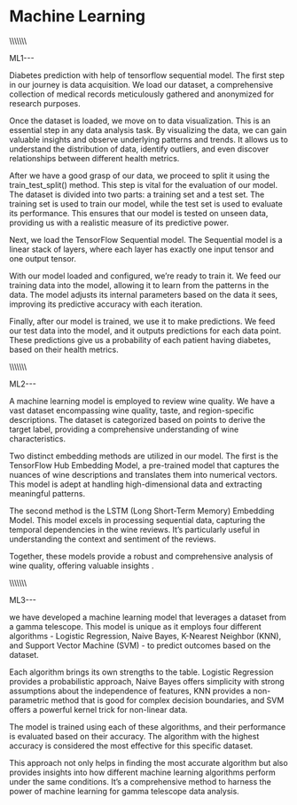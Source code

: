 # Machine Learning


\\\\\\\\\\\\\\


ML1---

Diabetes prediction with help of tensorflow sequential model.
The first step in our journey is data acquisition. We load our dataset, a comprehensive collection of medical records meticulously gathered and anonymized for research purposes.

Once the dataset is loaded, we move on to data visualization. This is an essential step in any data analysis task. By visualizing the data, we can gain valuable insights and observe underlying patterns and trends. It allows us to understand the distribution of data, identify outliers, and even discover relationships between different health metrics. 

After we have a good grasp of our data, we proceed to split it using the train_test_split() method. This step is vital for the evaluation of our model. The dataset is divided into two parts: a training set and a test set. The training set is used to train our model, while the test set is used to evaluate its performance. This ensures that our model is tested on unseen data, providing us with a realistic measure of its predictive power.

Next, we load the TensorFlow Sequential model. The Sequential model is a linear stack of layers, where each layer has exactly one input tensor and one output tensor.

With our model loaded and configured, we’re ready to train it. We feed our training data into the model, allowing it to learn from the patterns in the data. The model adjusts its internal parameters based on the data it sees, improving its predictive accuracy with each iteration.

Finally, after our model is trained, we use it to make predictions. We feed our test data into the model, and it outputs predictions for each data point. These predictions give us a probability of each patient having diabetes, based on their health metrics.



\\\\\\\\\\\\\


ML2---

A machine learning model is employed to review wine quality. We have a vast dataset encompassing wine quality, taste, and region-specific descriptions. The dataset is categorized based on points to derive the target label, providing a comprehensive understanding of wine characteristics.

Two distinct embedding methods are utilized in our model. The first is the TensorFlow Hub Embedding Model, a pre-trained model that captures the nuances of wine descriptions and translates them into numerical vectors. This model is adept at handling high-dimensional data and extracting meaningful patterns.

The second method is the LSTM (Long Short-Term Memory) Embedding Model. This model excels in processing sequential data, capturing the temporal dependencies in the wine reviews. It’s particularly useful in understanding the context and sentiment of the reviews.

Together, these models provide a robust and comprehensive analysis of wine quality, offering valuable insights .



\\\\\\\\\\\\\

ML3---


we have developed a machine learning model that leverages a dataset from a gamma telescope. This model is unique as it employs four different algorithms - Logistic Regression, Naive Bayes, K-Nearest Neighbor (KNN), and Support Vector Machine (SVM) - to predict outcomes based on the dataset.

Each algorithm brings its own strengths to the table. Logistic Regression provides a probabilistic approach, Naive Bayes offers simplicity with strong assumptions about the independence of features, KNN provides a non-parametric method that is good for complex decision boundaries, and SVM offers a powerful kernel trick for non-linear data.

The model is trained using each of these algorithms, and their performance is evaluated based on their accuracy. The algorithm with the highest accuracy is considered the most effective for this specific dataset.

This approach not only helps in finding the most accurate algorithm but also provides insights into how different machine learning algorithms perform under the same conditions. It’s a comprehensive method to harness the power of machine learning for gamma telescope data analysis.
